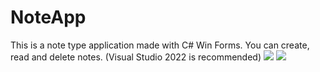 # NoteApp
This is a note type application made with C# Win Forms. You can create, read and delete notes.
(Visual Studio 2022 is recommended)
<img src="https://cdn.discordapp.com/attachments/323104790655795201/1053657149240246392/image.png">
<img src="https://i.ibb.co/3pVcf9t/image.png">
